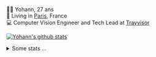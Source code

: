 <p>
  👨🏻 <bold>Yohann</bold>, 27 ans<br/>
  💼 Living in <a href="https://www.google.com/maps?q=paris">Paris</a>, France<br/>
  💻 Computer Vision Engineer and Tech Lead at <a href="https://trayvisor.com/">Trayvisor</a><br/>
</p>

<a href="https://github.com/anuraghazra/github-readme-stats"><img align="center" src="https://github-readme-stats-go94hl40s-yohann84l.vercel.app//api?username=yohann84L&show_icons=true&include_all_commits=true" alt="Yohann's github stats" /> </a>


<details>
  <summary>Some stats ...</summary><br/>
  

<!--START_SECTION:waka-->
![Code Time](http://img.shields.io/badge/Code%20Time-779%20hrs%206%20mins-blue)

![Profile Views](http://img.shields.io/badge/Profile%20Views-3-blue)

**🐱 My GitHub Data** 

> 📦 440.6 kB Used in GitHub's Storage 
 > 
> 🏆 617 Contributions in the Year 2023
 > 
> 🚫 Not Opted to Hire
 > 
> 📜 24 Public Repositories 
 > 
> 🔑 21 Private Repositories 
 > 
**I'm an Early 🐤** 

```text
🌞 Morning                12378 commits       ████████░░░░░░░░░░░░░░░░░   30.83 % 
🌆 Daytime                23010 commits       ██████████████░░░░░░░░░░░   57.32 % 
🌃 Evening                4596 commits        ███░░░░░░░░░░░░░░░░░░░░░░   11.45 % 
🌙 Night                  160 commits         ░░░░░░░░░░░░░░░░░░░░░░░░░   00.40 % 
```
📅 **I'm Most Productive on Wednesday** 

```text
Monday                   7676 commits        █████░░░░░░░░░░░░░░░░░░░░   19.12 % 
Tuesday                  7441 commits        █████░░░░░░░░░░░░░░░░░░░░   18.54 % 
Wednesday                8935 commits        ██████░░░░░░░░░░░░░░░░░░░   22.26 % 
Thursday                 8547 commits        █████░░░░░░░░░░░░░░░░░░░░   21.29 % 
Friday                   7084 commits        ████░░░░░░░░░░░░░░░░░░░░░   17.65 % 
Saturday                 150 commits         ░░░░░░░░░░░░░░░░░░░░░░░░░   00.37 % 
Sunday                   311 commits         ░░░░░░░░░░░░░░░░░░░░░░░░░   00.77 % 
```


📊 **This Week I Spent My Time On** 

```text
🕑︎ Time Zone: Europe/Paris

💬 Programming Languages: 
Python                   10 hrs 3 mins       ████████████████████░░░░░   81.67 % 
YAML                     1 hr 39 mins        ███░░░░░░░░░░░░░░░░░░░░░░   13.47 % 
ActionScript             13 mins             ░░░░░░░░░░░░░░░░░░░░░░░░░   01.85 % 
Jupyter                  7 mins              ░░░░░░░░░░░░░░░░░░░░░░░░░   00.99 % 
Text                     7 mins              ░░░░░░░░░░░░░░░░░░░░░░░░░   00.99 % 

🔥 Editors: 
PyCharm                  10 hrs 50 mins      ██████████████████████░░░   87.97 % 
VS Code                  1 hr 28 mins        ███░░░░░░░░░░░░░░░░░░░░░░   12.03 % 

💻 Operating System: 
Mac                      12 hrs 19 mins      █████████████████████████   100.00 % 
```

**I Mostly Code in Python** 

```text
Python                   20 repos            █████████████░░░░░░░░░░░░   51.28 % 
Jupyter Notebook         4 repos             ███░░░░░░░░░░░░░░░░░░░░░░   10.26 % 
HTML                     2 repos             █░░░░░░░░░░░░░░░░░░░░░░░░   05.13 % 
JavaScript               2 repos             █░░░░░░░░░░░░░░░░░░░░░░░░   05.13 % 
Shell                    1 repo              █░░░░░░░░░░░░░░░░░░░░░░░░   02.56 % 
```




 Last Updated on 24/09/2023 00:27:42 UTC
<!--END_SECTION:waka-->
